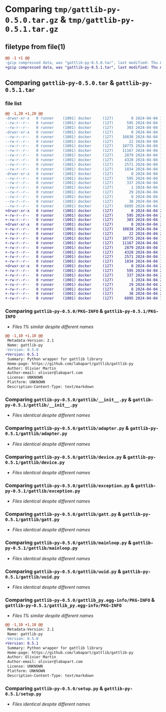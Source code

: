 # Comparing `tmp/gattlib-py-0.5.0.tar.gz` & `tmp/gattlib-py-0.5.1.tar.gz`

## filetype from file(1)

```diff
@@ -1 +1 @@
-gzip compressed data, was "gattlib-py-0.5.0.tar", last modified: Thu Apr  4 10:53:19 2024, max compression
+gzip compressed data, was "gattlib-py-0.5.1.tar", last modified: Thu Apr  4 20:12:55 2024, max compression
```

## Comparing `gattlib-py-0.5.0.tar` & `gattlib-py-0.5.1.tar`

### file list

```diff
@@ -1,20 +1,20 @@
-drwxr-xr-x   0 runner    (1001) docker     (127)        0 2024-04-04 10:53:19.333000 gattlib-py-0.5.0/
--rw-r--r--   0 runner    (1001) docker     (127)      595 2024-04-04 10:53:19.333000 gattlib-py-0.5.0/PKG-INFO
--rw-r--r--   0 runner    (1001) docker     (127)      303 2024-04-04 10:35:39.000000 gattlib-py-0.5.0/README.md
-drwxr-xr-x   0 runner    (1001) docker     (127)        0 2024-04-04 10:53:19.333000 gattlib-py-0.5.0/gattlib/
--rw-r--r--   0 runner    (1001) docker     (127)    10838 2024-04-04 10:35:39.000000 gattlib-py-0.5.0/gattlib/__init__.py
--rw-r--r--   0 runner    (1001) docker     (127)       22 2024-04-04 10:53:19.000000 gattlib-py-0.5.0/gattlib/_version.py
--rw-r--r--   0 runner    (1001) docker     (127)    10775 2024-04-04 10:35:39.000000 gattlib-py-0.5.0/gattlib/adapter.py
--rw-r--r--   0 runner    (1001) docker     (127)    11167 2024-04-04 10:35:39.000000 gattlib-py-0.5.0/gattlib/device.py
--rw-r--r--   0 runner    (1001) docker     (127)     2879 2024-04-04 10:35:39.000000 gattlib-py-0.5.0/gattlib/exception.py
--rw-r--r--   0 runner    (1001) docker     (127)     4328 2024-04-04 10:35:39.000000 gattlib-py-0.5.0/gattlib/gatt.py
--rw-r--r--   0 runner    (1001) docker     (127)     2571 2024-04-04 10:35:39.000000 gattlib-py-0.5.0/gattlib/mainloop.py
--rw-r--r--   0 runner    (1001) docker     (127)     1834 2024-04-04 10:35:39.000000 gattlib-py-0.5.0/gattlib/uuid.py
-drwxr-xr-x   0 runner    (1001) docker     (127)        0 2024-04-04 10:53:19.333000 gattlib-py-0.5.0/gattlib_py.egg-info/
--rw-r--r--   0 runner    (1001) docker     (127)      595 2024-04-04 10:53:19.000000 gattlib-py-0.5.0/gattlib_py.egg-info/PKG-INFO
--rw-r--r--   0 runner    (1001) docker     (127)      337 2024-04-04 10:53:19.000000 gattlib-py-0.5.0/gattlib_py.egg-info/SOURCES.txt
--rw-r--r--   0 runner    (1001) docker     (127)        1 2024-04-04 10:53:19.000000 gattlib-py-0.5.0/gattlib_py.egg-info/dependency_links.txt
--rw-r--r--   0 runner    (1001) docker     (127)       29 2024-04-04 10:53:19.000000 gattlib-py-0.5.0/gattlib_py.egg-info/requires.txt
--rw-r--r--   0 runner    (1001) docker     (127)        8 2024-04-04 10:53:19.000000 gattlib-py-0.5.0/gattlib_py.egg-info/top_level.txt
--rw-r--r--   0 runner    (1001) docker     (127)       38 2024-04-04 10:53:19.333000 gattlib-py-0.5.0/setup.cfg
--rw-r--r--   0 runner    (1001) docker     (127)     6895 2024-04-04 10:35:39.000000 gattlib-py-0.5.0/setup.py
+drwxr-xr-x   0 runner    (1001) docker     (127)        0 2024-04-04 20:12:55.267451 gattlib-py-0.5.1/
+-rw-r--r--   0 runner    (1001) docker     (127)      595 2024-04-04 20:12:55.263451 gattlib-py-0.5.1/PKG-INFO
+-rw-r--r--   0 runner    (1001) docker     (127)      303 2024-04-04 19:55:03.000000 gattlib-py-0.5.1/README.md
+drwxr-xr-x   0 runner    (1001) docker     (127)        0 2024-04-04 20:12:55.263451 gattlib-py-0.5.1/gattlib/
+-rw-r--r--   0 runner    (1001) docker     (127)    10838 2024-04-04 19:55:03.000000 gattlib-py-0.5.1/gattlib/__init__.py
+-rw-r--r--   0 runner    (1001) docker     (127)       22 2024-04-04 20:12:55.000000 gattlib-py-0.5.1/gattlib/_version.py
+-rw-r--r--   0 runner    (1001) docker     (127)    10775 2024-04-04 19:55:03.000000 gattlib-py-0.5.1/gattlib/adapter.py
+-rw-r--r--   0 runner    (1001) docker     (127)    11167 2024-04-04 19:55:03.000000 gattlib-py-0.5.1/gattlib/device.py
+-rw-r--r--   0 runner    (1001) docker     (127)     2879 2024-04-04 19:55:03.000000 gattlib-py-0.5.1/gattlib/exception.py
+-rw-r--r--   0 runner    (1001) docker     (127)     4328 2024-04-04 19:55:03.000000 gattlib-py-0.5.1/gattlib/gatt.py
+-rw-r--r--   0 runner    (1001) docker     (127)     2571 2024-04-04 19:55:03.000000 gattlib-py-0.5.1/gattlib/mainloop.py
+-rw-r--r--   0 runner    (1001) docker     (127)     1834 2024-04-04 19:55:03.000000 gattlib-py-0.5.1/gattlib/uuid.py
+drwxr-xr-x   0 runner    (1001) docker     (127)        0 2024-04-04 20:12:55.263451 gattlib-py-0.5.1/gattlib_py.egg-info/
+-rw-r--r--   0 runner    (1001) docker     (127)      595 2024-04-04 20:12:55.000000 gattlib-py-0.5.1/gattlib_py.egg-info/PKG-INFO
+-rw-r--r--   0 runner    (1001) docker     (127)      337 2024-04-04 20:12:55.000000 gattlib-py-0.5.1/gattlib_py.egg-info/SOURCES.txt
+-rw-r--r--   0 runner    (1001) docker     (127)        1 2024-04-04 20:12:55.000000 gattlib-py-0.5.1/gattlib_py.egg-info/dependency_links.txt
+-rw-r--r--   0 runner    (1001) docker     (127)       29 2024-04-04 20:12:55.000000 gattlib-py-0.5.1/gattlib_py.egg-info/requires.txt
+-rw-r--r--   0 runner    (1001) docker     (127)        8 2024-04-04 20:12:55.000000 gattlib-py-0.5.1/gattlib_py.egg-info/top_level.txt
+-rw-r--r--   0 runner    (1001) docker     (127)       38 2024-04-04 20:12:55.267451 gattlib-py-0.5.1/setup.cfg
+-rw-r--r--   0 runner    (1001) docker     (127)     6895 2024-04-04 19:55:03.000000 gattlib-py-0.5.1/setup.py
```

### Comparing `gattlib-py-0.5.0/PKG-INFO` & `gattlib-py-0.5.1/PKG-INFO`

 * *Files 1% similar despite different names*

```diff
@@ -1,10 +1,10 @@
 Metadata-Version: 2.1
 Name: gattlib-py
-Version: 0.5.0
+Version: 0.5.1
 Summary: Python wrapper for gattlib library
 Home-page: https://github.com/labapart/gattlib/gattlib-py
 Author: Olivier Martin
 Author-email: olivier@labapart.com
 License: UNKNOWN
 Platform: UNKNOWN
 Description-Content-Type: text/markdown
```

### Comparing `gattlib-py-0.5.0/gattlib/__init__.py` & `gattlib-py-0.5.1/gattlib/__init__.py`

 * *Files identical despite different names*

### Comparing `gattlib-py-0.5.0/gattlib/adapter.py` & `gattlib-py-0.5.1/gattlib/adapter.py`

 * *Files identical despite different names*

### Comparing `gattlib-py-0.5.0/gattlib/device.py` & `gattlib-py-0.5.1/gattlib/device.py`

 * *Files identical despite different names*

### Comparing `gattlib-py-0.5.0/gattlib/exception.py` & `gattlib-py-0.5.1/gattlib/exception.py`

 * *Files identical despite different names*

### Comparing `gattlib-py-0.5.0/gattlib/gatt.py` & `gattlib-py-0.5.1/gattlib/gatt.py`

 * *Files identical despite different names*

### Comparing `gattlib-py-0.5.0/gattlib/mainloop.py` & `gattlib-py-0.5.1/gattlib/mainloop.py`

 * *Files identical despite different names*

### Comparing `gattlib-py-0.5.0/gattlib/uuid.py` & `gattlib-py-0.5.1/gattlib/uuid.py`

 * *Files identical despite different names*

### Comparing `gattlib-py-0.5.0/gattlib_py.egg-info/PKG-INFO` & `gattlib-py-0.5.1/gattlib_py.egg-info/PKG-INFO`

 * *Files 1% similar despite different names*

```diff
@@ -1,10 +1,10 @@
 Metadata-Version: 2.1
 Name: gattlib-py
-Version: 0.5.0
+Version: 0.5.1
 Summary: Python wrapper for gattlib library
 Home-page: https://github.com/labapart/gattlib/gattlib-py
 Author: Olivier Martin
 Author-email: olivier@labapart.com
 License: UNKNOWN
 Platform: UNKNOWN
 Description-Content-Type: text/markdown
```

### Comparing `gattlib-py-0.5.0/setup.py` & `gattlib-py-0.5.1/setup.py`

 * *Files identical despite different names*


